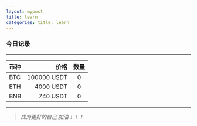 ```yaml
---
layout: mypost
title: learn
categories: title: learn
---
```


### 今日记录

---

|币种     | 价格           | 数量 |
|:------  |---------:     |:--:  |
|BTC      |  100000 USDT  |  0  |
|ETH      |  4000 USDT    |  0  |
|BNB      |  740 USDT     |  0  |

***

> *成为更好的自己,加油！！！*